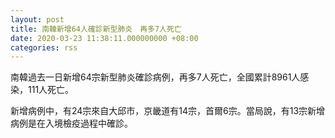 ```yaml
---
layout: post
title: 南韓新增64人確診新型肺炎　再多7人死亡
date: 2020-03-23 11:38:11.000000000 +08:00
categories: rss
---
```


南韓過去一日新增64宗新型肺炎確診病例，再多7人死亡，全國累計8961人感染，111人死亡。

新增病例中，有24宗來自大邱市，京畿道有14宗，首爾6宗。當局說，有13宗新增病例是在入境檢疫過程中確診。
